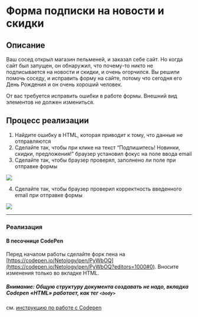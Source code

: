 # Форма подписки на новости и скидки

## Описание

Ваш сосед открыл магазин пельменей, и заказал себе сайт. Но когда сайт был запущен, он обнаружил, что почему-то никто не подписывается на новости и скидки, и очень огорчился.
Вы решили помочь соседу, и исправить форму на сайте, потому что сегодня его День Рождения и он очень хороший человек. 
 

От вас требуется исправить ошибки в работе формы. Внешний вид элементов не должен измениться. 


## Процесс реализации


1. Найдите ошибку в HTML, которая приводит к тому, что данные не отправляются
2. Сделайте так, чтобы при клике на текст “Подпишитесь! Новинки, скидки, предложения!” браузер установил фокус на поле ввода email
3. Сделайте так, чтобы браузер проверял, заполнено ли поле при отправке формы

![](https://netology-code.github.io/html-2-homeworks/sources/3-1/news-and-offers-stage-0.jpg)


4. Сделайте так, чтобы браузер проверил корректность введенного email при отправке формы

![](https://netology-code.github.io/html-2-homeworks/sources/3-1/news-and-offers-stage-1.jpg)

---

### Реализация

#### В песочнице CodePen

Перед началом работы сделайте форк пена на [https://codepen.io/Netology/pen/PyWbOQ](https://codepen.io/Netology/pen/PyWbOQ?editors=1000#0). Вносите изменения только во вкладке HTML.

##### Внимание: Общую структуру документа создавать не надо, вкладка Codepen «HTML» работает, как тег `<body>`
см. [инструкцию по работе с Codepen](https://netology-university.bitbucket.io/guides/wm/codepen-guide/)
